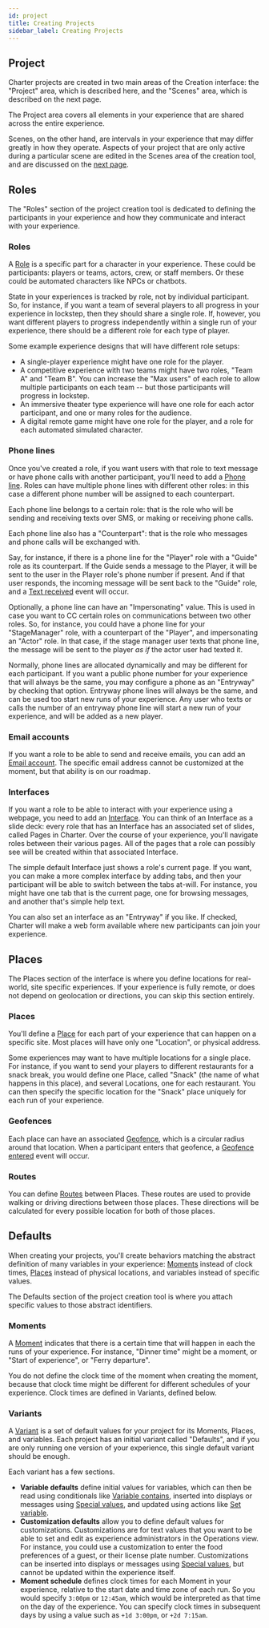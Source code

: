 ```yaml
---
id: project
title: Creating Projects
sidebar_label: Creating Projects
---
```


## Project

Charter projects are created in two main areas of the Creation interface: the "Project" area, which is described here, and the "Scenes" area, which is described on the next page.

The Project area covers all elements in your experience that are shared across the entire experience.

Scenes, on the other hand, are intervals in your experience that may differ greatly in how they operate. Aspects of your project that are only active during a particular scene are edited in the Scenes area of the creation tool, and are discussed on the [next page](/docs/concepts/scenes).

## Roles

The "Roles" section of the project creation tool is dedicated to defining the participants in your experience and how they communicate and interact with your experience.

### Roles

A [Role](/docs/reference/resources#role) is a specific part for a character in your experience. These could be participants: players or teams, actors, crew, or staff members. Or these could be automated characters like NPCs or chatbots.

State in your experiences is tracked by role, not by individual participant. So, for instance, if you want a team of several players to all progress in your experience in lockstep, then they should share a single role. If, however, you want different players to progress independently within a single run of your experience, there should be a different role for each type of player.

Some example experience designs that will have different role setups:
* A single-player experience might have one role for the player.
* A competitive experience with two teams might have two roles, "Team A" and "Team B". You can increase the "Max users" of each role to allow multiple participants on each team -- but those participants will progress in lockstep.
* An immersive theater type experience will have one role for each actor participant, and one or many roles for the audience.
* A digital remote game might have one role for the player, and a role for each automated simulated character.

### Phone lines

Once you've created a role, if you want users with that role to text message or have phone calls with another participant, you'll need to add a [Phone line](/docs/reference/resources#phone-line). Roles can have multiple phone lines with different other roles: in this case a different phone number will be assigned to each counterpart.

Each phone line belongs to a certain role: that is the role who will be sending and receiving texts over SMS, or making or receiving phone calls.

Each phone line also has a "Counterpart": that is the role who messages and phone calls will be exchanged with.

Say, for instance, if there is a phone line for the "Player" role with a "Guide" role as its counterpart. If the Guide sends a message to the Player, it will be sent to the user in the Player role's phone number if present. And if that user responds, the incoming message will be sent back to the "Guide" role, and a [Text received](/docs/reference/events#text-received) event will occur.

Optionally, a phone line can have an "Impersonating" value. This is used in case you want to CC certain roles on communications between two other roles. So, for instance, you could have a phone line for your "StageManager" role, with a counterpart of the "Player", and impersonating an "Actor" role. In that case, if the stage manager user texts that phone line, the message will be sent to the player *as if* the actor user had texted it.

Normally, phone lines are allocated dynamically and may be different for each participant. If you want a public phone number for your experience that will always be the same, you may configure a phone as an "Entryway" by checking that option. Entryway phone lines will always be the same, and can be used too start new runs of your experience. Any user who texts or calls the number of an entryway phone line will start a new run of your experience, and will be added as a new player.

### Email accounts

If you want a role to be able to send and receive emails, you can add an [Email account](/docs/reference/resources#email-account). The specific email address cannot be customized at the moment, but that ability is on our roadmap.

### Interfaces

If you want a role to be able to interact with your experience using a webpage, you need to add an [Interface](/docs/reference/resources#interface). You can think of an Interface as a slide deck: every role that has an Interface has an associated set of slides, called Pages in Charter. Over the course of your experience, you'll navigate roles between their various pages. All of the pages that a role can possibly see will be created within that associated Interface.

The simple default Interface just shows a role's current page. If you want, you can make a more complex interface by adding tabs, and then your participant will be able to switch between the tabs at-will. For instance, you might have one tab that is the current page, one for browsing messages, and another that's simple help text.

You can also set an interface as an "Entryway" if you like. If checked, Charter will make a web form available where new participants can join your experience.

## Places

The Places section of the interface is where you define locations for real-world, site specific experiences. If your experience is fully remote, or does not depend on geolocation or directions, you can skip this section entirely.

### Places

You'll define a [Place](/docs/reference/resources#place) for each part of your experience that can happen on a specific site. Most places will have only one "Location", or physical address.

Some experiences may want to have multiple locations for a single place. For instance, if you want to send your players to different restaurants for a snack break, you would define one Place, called "Snack" (the name of what happens in this place), and several Locations, one for each restaurant. You can then specify the specific location for the "Snack" place uniquely for each run of your experience.

### Geofences

Each place can have an associated [Geofence](/docs/reference/resources#geofence), which is a circular radius around that location. When a participant enters that geofence, a [Geofence entered](/docs/reference/events#geofence-entered) event will occur.

### Routes

You can define [Routes](/docs/reference/resources#route) between Places. These routes are used to provide walking or driving directions between those places. These directions will be calculated for every possible location for both of those places.

## Defaults

When creating your projects, you'll create behaviors matching the abstract definition of many variables in your experience: [Moments](/docs/reference/resources#moment) instead of clock times, [Places](/docs/reference/resources#place) instead of physical locations, and variables instead of specific values.

The Defaults section of the project creation tool is where you attach specific values to those abstract identifiers.

### Moments

A [Moment](/docs/reference/resources#moment) indicates that there is a certain time that will happen in each the runs of your experience. For instance, "Dinner time" might be a moment, or "Start of experience", or "Ferry departure".

You do not define the clock time of the moment when creating the moment, because that clock time might be different for different schedules of your experience. Clock times are defined in Variants, defined below.

### Variants

A [Variant](/docs/reference/resources#variant) is a set of default values for your project for its Moments, Places, and variables. Each project has an initial variant called "Defaults", and if you are only running one version of your experience, this single default variant should be enough.

Each variant has a few sections.

* **Variable defaults** define initial values for variables, which can then be read using conditionals like [Variable contains](/docs/reference/conditions#variable-contains), inserted into displays or messages using [Special values](/docs/concepts/specialvalues), and updated using actions like [Set variable](/docs/reference/actions#set_value).
* **Customization defaults** allow you to define default values for customizations. Customizations are for text values that you want to be able to set and edit as experience administrators in the Operations view. For instance, you could use a customization to enter the food preferences of a guest, or their license plate number. Customizations can be inserted into displays or messages using [Special values](/docs/concepts/specialvalues), but cannot be updated within the experience itself.
* **Moment schedule** defines clock times for each Moment in your experience, relative to the start date and time zone of each run. So you would specify `3:00pm` or `12:45am`, which would be interpreted as that time on the day of the experience. You can specify clock times in subsequent days by using a value such as `+1d 3:00pm`, or `+2d 7:15am`.
